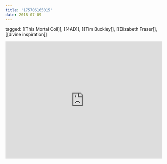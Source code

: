 ```yaml
---
title: '175706165015'
date: 2018-07-09
---
```

tagged: [[This Mortal Coil]], [[4AD]], [[Tim Buckley]], [[Elizabeth Fraser]], [[divine inspiration]]
<iframe allow="accelerometer; autoplay; clipboard-write; encrypted-media; gyroscope; picture-in-picture" allowfullscreen="" frameborder="0" height="375" id="youtube_iframe" src="https://www.youtube.com/embed/HFWKJ2FUiAQ?feature=oembed&amp;enablejsapi=1&amp;origin=https://safe.txmblr.com&amp;wmode=opaque" width="500"></iframe>